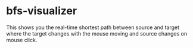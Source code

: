 # bfs-visualizer
This shows you the real-time shortest path between source and target where the target changes with the mouse moving and source changes on mouse click.
